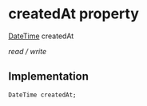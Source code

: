 


# createdAt property






[DateTime](https://api.flutter.dev/flutter/dart-core/DateTime-class.html) createdAt
  
_read / write_






## Implementation

```dart
DateTime createdAt;


```







